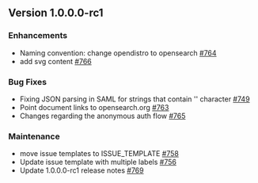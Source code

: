 ## Version 1.0.0.0-rc1

### Enhancements
* Naming convention: change opendistro to opensearch [#764](https://github.com/opensearch-project/security-dashboards-plugin/pull/764)
* add svg content [#766](https://github.com/opensearch-project/security-dashboards-plugin/pull/766)


### Bug Fixes
* Fixing JSON parsing in SAML for strings that contain '\' character [#749](https://github.com/opensearch-project/security-dashboards-plugin/pull/749)
* Point document links to opensearch.org [#763](https://github.com/opensearch-project/security-dashboards-plugin/pull/763)
* Changes regarding the anonymous auth flow [#765](https://github.com/opensearch-project/security-dashboards-plugin/pull/765)


### Maintenance
* move issue templates to ISSUE_TEMPLATE [#758](https://github.com/opensearch-project/security-dashboards-plugin/pull/758)
* Update issue template with multiple labels [#756](https://github.com/opensearch-project/security-dashboards-plugin/pull/756)
* Update 1.0.0.0-rc1 release notes [#769](https://github.com/opensearch-project/security-dashboards-plugin/pull/769)
